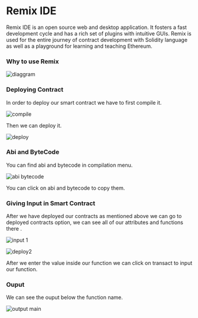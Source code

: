 # Remix IDE

Remix IDE is an open source web and desktop application. It fosters a fast development cycle and has a rich set of plugins with intuitive GUIs. Remix is used for the entire journey of contract development with Solidity language as well as a playground for learning and teaching Ethereum.

### Why to use Remix

![diaggram](https://user-images.githubusercontent.com/95535448/188322162-3dddbd63-3a81-4c68-be14-1b55656bfdf9.png)

### Deploying Contract 
In order to deploy our smart contract we have to first compile it.

![compile](https://user-images.githubusercontent.com/95535448/188324572-beebceb0-0581-4a13-9490-3446a93d48bc.png)

Then we can deploy it.

![deploy](https://user-images.githubusercontent.com/95535448/188324592-72e7e39f-e0c8-4458-87cd-afce8057be47.png)

### Abi and ByteCode

You can find abi and bytecode in compilation menu. 

![abi bytecode](https://user-images.githubusercontent.com/95535448/188325206-00f28d8c-fa47-4a53-b150-4700afc1cf56.png)

You can click on abi and bytecode to copy them.

### Giving Input in Smart Contract 

After we have deployed our contracts as mentioned above we can go to deployed contracts option, we can see all of our attributes and functions there .

![input 1](https://user-images.githubusercontent.com/95535448/188326121-6942c024-686b-4b85-a607-47b0952e6ea5.png)

![deploy2](https://user-images.githubusercontent.com/95535448/188326127-c15c3288-0762-4386-a723-5b8b0cf82895.png)

After we enter the value inside our function we can click on transact to input our function.

### Ouput

We can see the ouput below the function name.

![output main](https://user-images.githubusercontent.com/95535448/188327607-21c3b977-0cf1-4d41-81b4-503fc385f4b4.png)
 

